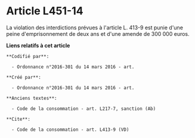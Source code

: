 # Article L451-14

La violation des interdictions prévues à l'article L. 413-9 est punie d'une peine d'emprisonnement de deux ans et d'une
amende de 300 000 euros.

**Liens relatifs à cet article**

	**Codifié par**:

	  - Ordonnance n°2016-301 du 14 mars 2016 - art.

	**Créé par**:

	  - Ordonnance n°2016-301 du 14 mars 2016 - art.

	**Anciens textes**:

	  - Code de la consommation - art. L217-7, sanction (Ab)

	**Cite**:

	  - Code de la consommation - art. L413-9 (VD)
